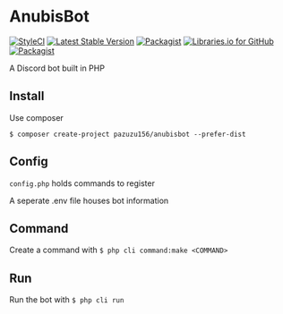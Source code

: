 # AnubisBot
[![StyleCI](https://styleci.io/repos/87753072/shield?branch=master)](https://styleci.io/repos/87753072)
[![Latest Stable Version](https://poser.pugx.org/pazuzu156/anubisbot/v/stable?format=flat-square)](https://packagist.org/packages/pazuzu156/anubisbot)
[![Packagist](https://img.shields.io/packagist/dt/pazuzu156/anubisbot.svg?style=flat-square)](https://packagist.org/packages/pazuzu156/anubisbot)
[![Libraries.io for GitHub](https://img.shields.io/librariesio/github/pazuzu156/anubisbot.svg?style=flat-square)](https://libraries.io/github/pazuzu156/AnubisBot)
[![Packagist](https://img.shields.io/packagist/l/pazuzu156/anubisbot.svg?style=flat-square)](https://github.com/pazuzu156/AnubisBot/blob/master/LICENSE)

A Discord bot built in PHP

## Install
Use composer

`$ composer create-project pazuzu156/anubisbot --prefer-dist`

## Config
`config.php` holds commands to register 

A seperate .env file houses bot information

## Command
Create a command with `$ php cli command:make <COMMAND>`

## Run
Run the bot with `$ php cli run`
